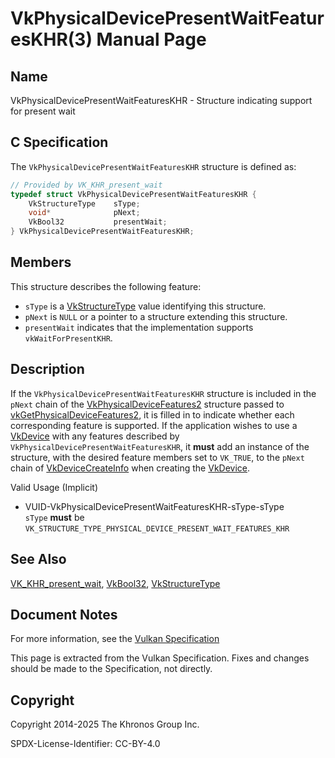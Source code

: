 # VkPhysicalDevicePresentWaitFeaturesKHR(3) Manual Page

## Name

VkPhysicalDevicePresentWaitFeaturesKHR - Structure indicating support for present wait



## [](#_c_specification)C Specification

The `VkPhysicalDevicePresentWaitFeaturesKHR` structure is defined as:

```c++
// Provided by VK_KHR_present_wait
typedef struct VkPhysicalDevicePresentWaitFeaturesKHR {
    VkStructureType    sType;
    void*              pNext;
    VkBool32           presentWait;
} VkPhysicalDevicePresentWaitFeaturesKHR;
```

## [](#_members)Members

This structure describes the following feature:

- `sType` is a [VkStructureType](https://registry.khronos.org/vulkan/specs/latest/man/html/VkStructureType.html) value identifying this structure.
- `pNext` is `NULL` or a pointer to a structure extending this structure.
- []()`presentWait` indicates that the implementation supports `vkWaitForPresentKHR`.

## [](#_description)Description

If the `VkPhysicalDevicePresentWaitFeaturesKHR` structure is included in the `pNext` chain of the [VkPhysicalDeviceFeatures2](https://registry.khronos.org/vulkan/specs/latest/man/html/VkPhysicalDeviceFeatures2.html) structure passed to [vkGetPhysicalDeviceFeatures2](https://registry.khronos.org/vulkan/specs/latest/man/html/vkGetPhysicalDeviceFeatures2.html), it is filled in to indicate whether each corresponding feature is supported. If the application wishes to use a [VkDevice](https://registry.khronos.org/vulkan/specs/latest/man/html/VkDevice.html) with any features described by `VkPhysicalDevicePresentWaitFeaturesKHR`, it **must** add an instance of the structure, with the desired feature members set to `VK_TRUE`, to the `pNext` chain of [VkDeviceCreateInfo](https://registry.khronos.org/vulkan/specs/latest/man/html/VkDeviceCreateInfo.html) when creating the [VkDevice](https://registry.khronos.org/vulkan/specs/latest/man/html/VkDevice.html).

Valid Usage (Implicit)

- [](#VUID-VkPhysicalDevicePresentWaitFeaturesKHR-sType-sType)VUID-VkPhysicalDevicePresentWaitFeaturesKHR-sType-sType  
  `sType` **must** be `VK_STRUCTURE_TYPE_PHYSICAL_DEVICE_PRESENT_WAIT_FEATURES_KHR`

## [](#_see_also)See Also

[VK\_KHR\_present\_wait](https://registry.khronos.org/vulkan/specs/latest/man/html/VK_KHR_present_wait.html), [VkBool32](https://registry.khronos.org/vulkan/specs/latest/man/html/VkBool32.html), [VkStructureType](https://registry.khronos.org/vulkan/specs/latest/man/html/VkStructureType.html)

## [](#_document_notes)Document Notes

For more information, see the [Vulkan Specification](https://registry.khronos.org/vulkan/specs/latest/html/vkspec.html#VkPhysicalDevicePresentWaitFeaturesKHR)

This page is extracted from the Vulkan Specification. Fixes and changes should be made to the Specification, not directly.

## [](#_copyright)Copyright

Copyright 2014-2025 The Khronos Group Inc.

SPDX-License-Identifier: CC-BY-4.0